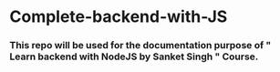 # Complete-backend-with-JS
<h3>This repo will be used for the documentation purpose of " Learn backend with NodeJS by Sanket Singh " Course.</h3>

